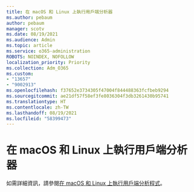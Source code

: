 ```yaml
---
title: 在 macOS 和 Linux 上執行用戶端分析器
ms.author: pebaum
author: pebaum
manager: scotv
ms.date: 08/19/2021
ms.audience: Admin
ms.topic: article
ms.service: o365-administration
ROBOTS: NOINDEX, NOFOLLOW
localization_priority: Priority
ms.collection: Adm_O365
ms.custom:
- "13657"
- "9002913"
ms.openlocfilehash: f37652e3734305f47004f844488363fcfbeb9294
ms.sourcegitcommit: ae21df57f58ef3fe8036304f3db3261430b95741
ms.translationtype: HT
ms.contentlocale: zh-TW
ms.lasthandoff: 08/19/2021
ms.locfileid: "58399473"
---
```

# <a name="run-the-client-analyzer-on-macos-and-linux"></a>在 macOS 和 Linux 上執行用戶端分析器

如需詳細資訊，請參閱[在 macOS 和 Linux 上執行用戶端分析程式](https://docs.microsoft.com/microsoft-365/security/defender-endpoint/run-analyzer-macos-linux)。